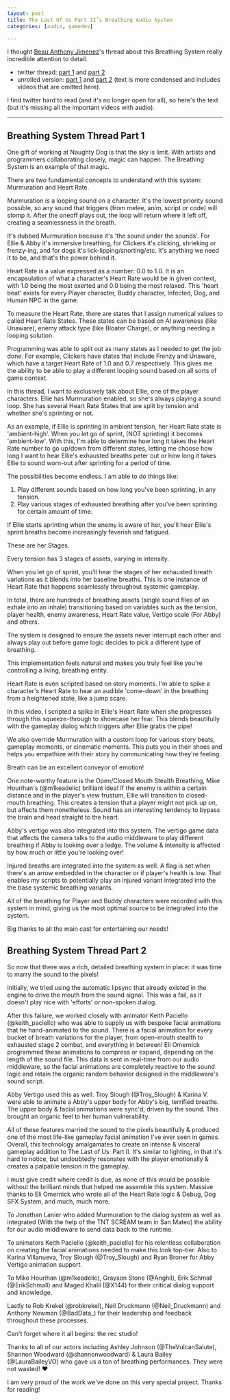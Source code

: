 ```yaml
---
layout: post
title: The Last Of Us Part II’s Breathing Audio System
categories: [audio, gamedev]

---
```


I thought [Beau Anthony Jimenez](https://www.beaujimenez.com/)'s thread about this Breathing System really incredible attention to detail.

* twitter thread: [part 1](https://twitter.com/thebeauanthony/status/1284544387616104448) and [part 2](https://twitter.com/thebeauanthony/status/1284544453709934592)
* unrolled version: [part 1](https://threadreaderapp.com/thread/1284544387616104448.html)
and [part 2](https://threadreaderapp.com/thread/1284544453709934592.html) (text is more condensed and includes videos that are omitted here).


I find twitter hard to read (and it's no longer open for all), so here's the text (but it's missing all the important videos with audio).


----

## Breathing System Thread Part 1

One gift of working at Naughty Dog is that the sky is limit. With artists and programmers collaborating closely, magic can happen. The Breathing System is an example of that magic.


There are two fundamental concepts to understand with this system: Murmuration and Heart Rate.

Murmuration is a looping sound on a character. It's the lowest priority sound
possible, so any sound that triggers (from melee, anim, script or code) will
stomp it. After the oneoff plays out, the loop will return where it left off,
creating a seamlessness in the breath.

It's dubbed Murmuration because it's 'the sound under the sounds'. For Ellie &
Abby it's immersive breathing, for Clickers it's clicking, shrieking or
frenzy-ing, and for dogs it's lick-lipping/snorting/etc. It's anything we need
it to be, and that's the power behind it.

Heart Rate is a value expressed as a number: 0.0 to 1.0. It is an encapsulation
of what a character's Heart Rate would be in given context, with 1.0 being the
most exerted and 0.0 being the most relaxed. This 'heart beat' exists for every
Player character, Buddy character, Infected, Dog, and Human NPC in the game.

To measure the Heart Rate, there are states that I assign numerical values to
called Heart Rate States. These states can be based on AI awareness (like
Unaware), enemy attack type (like Bloater Charge), or anything needing a
looping solution.

Programming was able to split out as many states as I needed to get the job
done. For example, Clickers have states that include Frenzy and Unaware, which
have a target Heart Rate of 1.0 and 0.7 respectively. This gives me the ability
to be able to play a different looping sound based on all sorts of game
context.

In this thread, I want to exclusively talk about Ellie, one of the player
characters. Ellie has Murmuration enabled, so she's always playing a sound
loop. She has several Heart Rate States that are split by tension and whether
she's sprinting or not.

As an example, if Ellie is sprinting in ambient tension, her Heart Rate state
is 'ambient-high'. When you let go of sprint, (NOT sprinting) it becomes
'ambient-low'. With this, I'm able to determine how long it takes the Heart
Rate number to go up/down from different states, letting me choose how long I
want to hear Ellie's exhausted breaths peter out or how long it takes Ellie to
sound worn-out after sprinting for a period of time.

The possibilities become endless. I am able to do things like:

1. Play different sounds based on how long you've been sprinting, in any tension.
2. Play various stages of exhausted breathing after you've been sprinting for certain amount of time.

If Ellie starts sprinting when the enemy is aware of her, you'll hear Ellie's
sprint breaths become increasingly feverish and fatigued.

These are her Stages.

Every tension has 3 stages of assets, varying in intensity.

When you let go of sprint, you'll hear the stages of her exhausted breath variations as it blends into her baseline breaths. This is one instance of Heart Rate that happens seamlessly throughout systemic gameplay.

In total, there are hundreds of breathing assets (single sound files of an exhale into an inhale) transitioning based on variables such as the tension, player health, enemy awareness, Heart Rate value, Vertigo scale (For Abby) and others.

The system is designed to ensure the assets never interrupt each other and always play out before game logic decides to pick a different type of breathing.

This implementation feels natural and makes you truly feel like you're controlling a living, breathing entity.

Heart Rate is even scripted based on story moments. I'm able to spike a character's Heart Rate to hear an audible 'come-down' in the breathing from a heightened state, like a jump scare.

In this video, I scripted a spike in Ellie's Heart Rate when she progresses
through this squeeze-through to showcase her fear. This blends beautifully with
the gameplay dialog which triggers after Ellie grabs the pipe!

We also override Murmuration with a custom loop for various story beats,
gameplay moments, or cinematic moments. This puts you in their shoes and helps
you empathize with their story by communicating how they're feeling.

Breath can be an excellent conveyor of emotion!

One note-worthy feature is the Open/Closed Mouth Stealth Breathing, Mike
Hourihan's (@m1keadelic) brilliant idea! If the enemy is within a certain
distance and in the player's view frustum, Ellie will transition to
closed-mouth breathing. This creates a tension that a player might not pick up
on, but affects them nonetheless. Sound has an interesting tendency to bypass
the brain and head straight to the heart.

Abby's vertigo was also integrated into this system. The vertigo game data that
affects the camera talks to the audio middleware to play different breathing if
Abby is looking over a ledge. The volume & intensity is affected by how much or
little you're looking over!

Injured breaths are integrated into the system as well. A flag is set when
there's an arrow embedded in the character or if player's health is low. That
enables my scripts to potentially play an injured variant integrated into the
the base systemic breathing variants.

All of the breathing for Player and Buddy characters were recorded with this
system in mind, giving us the most optimal source to be integrated into the
system.

Big thanks to all the main cast for entertaining our needs!


## Breathing System Thread Part 2

So now that there was a rich, detailed breathing system in place: it was time to marry the sound to the pixels!


Initially, we tried using the automatic lipsync that already existed in the
engine to drive the mouth from the sound signal. This was a fail, as it doesn't
play nice with 'efforts' or non-spoken dialog.

After this failure, we worked closely with animator Keith Paciello
(@keith_paciello) who was able to supply us with bespoke facial animations that
he hand-animated to the sound. There is a facial animation for every bucket of
breath variations for the player, from open-mouth stealth to exhausted stage 2
combat, and everything in between! Eli Omernick programmed these animations to
compress or expand, depending on the length of the sound file. This data is
sent in real-time from our audio middleware, so the facial animations are
completely reactive to the sound logic and retain the organic random behavior
designed in the middleware's sound script.

Abby Vertigo used this as well. Troy Slough (@Troy_Slough) & Karina V. were
able to animate a Abby's upper body for Abby's big, terrified breaths. The
upper body & facial animations were sync'd, driven by the sound. This brought
an organic feel to her human vulnerability.

All of these features married the sound to the pixels beautifully & produced
one of the most life-like gameplay facial animation I've ever seen in games.
Overall, this technology amalgamates to create an intense & visceral gameplay
addition to The Last of Us: Part II. It's similar to lighting, in that it's
hard to notice, but undoubtedly resonates with the player emotionally & creates
a palpable tension in the gameplay.

I must give credit where credit is due, as none of this would be possible without the brilliant minds that helped me assemble this system. Massive thanks to Eli Omernick who wrote all of the Heart Rate logic & Debug, Dog SFX System, and much, much more.

To Jonathan Lanier who added Murmuration to the dialog system as well as integrated (With the help of the TNT SCREAM team in San Mateo) the ability for our audio middleware to send data back to the runtime.

To animators Keith Paciello (@keith_paciello) for his relentless collaboration on creating the facial animations needed to make this look top-tier. Also to Karina Villanueva, Troy Slough (@Troy_Slough) and Ryan Broner for Abby Vertigo animation support.

To Mike Hourihan (@m1keadelic), Grayson Stone (@Anghil), Erik Schmall (@ErikSchmall) and Maged Khalil (@X144) for their critical dialog support and knowledge.

Lastly to Rob Krekel (@robkrekel), Neil Druckmann (@Neil_Druckmann) and Anthony Newman (@BadData_) for their leadership and feedback throughout these processes.

Can't forget where it all begins: the rec studio!

Thanks to all of our actors including Ashley Johnson (@TheVulcanSalute), Shannon Woodward (@shannonwoodward) & Laura Bailey (@LauraBaileyVO) who gave us a ton of breathing performances. They were not wasted! ♥️

I am very proud of the work we've done on this very special project.
Thanks for reading!
